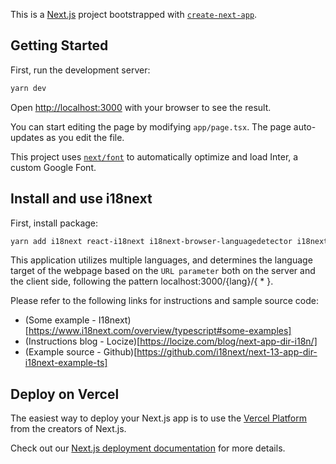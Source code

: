 This is a [Next.js](https://nextjs.org/) project bootstrapped with [`create-next-app`](https://github.com/vercel/next.js/tree/canary/packages/create-next-app).

## Getting Started

First, run the development server:

```bash
yarn dev
```

Open [http://localhost:3000](http://localhost:3000) with your browser to see the result.

You can start editing the page by modifying `app/page.tsx`. The page auto-updates as you edit the file.

This project uses [`next/font`](https://nextjs.org/docs/basic-features/font-optimization) to automatically optimize and load Inter, a custom Google Font.

## Install and use i18next
First, install package:

```bash
yarn add i18next react-i18next i18next-browser-languagedetector i18next-resources-to-backend
```

This application utilizes multiple languages, and determines the language target of the webpage based on the `URL parameter` both on the server and the client side, following the pattern localhost:3000/{lang}/{ * }.

Please refer to the following links for instructions and sample source code:
- (Some example - I18next)[https://www.i18next.com/overview/typescript#some-examples]
- (Instructions blog - Locize)[https://locize.com/blog/next-app-dir-i18n/]
- (Example source - Github)[https://github.com/i18next/next-13-app-dir-i18next-example-ts]

## Deploy on Vercel

The easiest way to deploy your Next.js app is to use the [Vercel Platform](https://vercel.com/new?utm_medium=default-template&filter=next.js&utm_source=create-next-app&utm_campaign=create-next-app-readme) from the creators of Next.js.

Check out our [Next.js deployment documentation](https://nextjs.org/docs/deployment) for more details.
